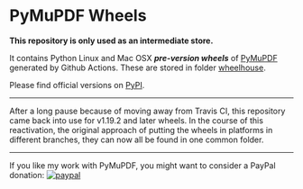 # PyMuPDF Wheels
**This repository is only used as an intermediate store.**

It contains Python Linux and Mac OSX **_pre-version wheels_** of [PyMuPDF](https://github.com/pymupdf/PyMuPDF) generated by Github Actions.
These are stored in folder [wheelhouse](https://github.com/pymupdf/PyMuPDF-wheels/tree/master/wheelhouse).

Please find official versions on [PyPI](https://pypi.org/project/PyMuPDF/#files).

----------

After a long pause because of moving away from Travis CI, this repository came back into use for v1.19.2 and later wheels. In the course of this reactivation, the original approach of putting the wheels in platforms in different branches, they can now all be found in one common folder.

----------

If you like my work with PyMuPDF, you might want to consider a PayPal donation: 
[![paypal](https://www.paypalobjects.com/en_US/i/btn/btn_donateCC_LG.gif)](https://www.paypal.com/cgi-bin/webscr?cmd=_s-xclick&hosted_button_id=PE6665GMGMDEY&source=url)
